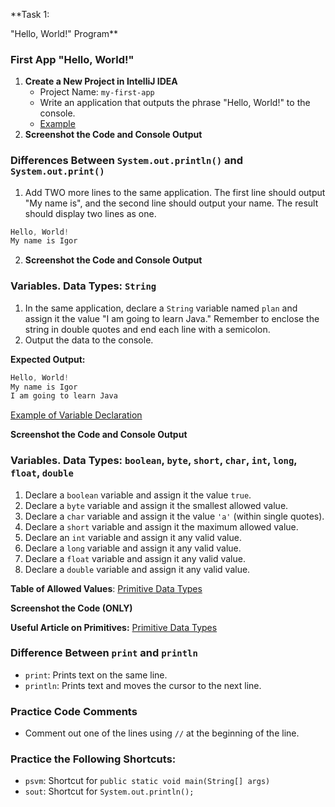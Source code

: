 **Task 1:

"Hello, World!" Program**

### First App "Hello, World!"
1. **Create a New Project in IntelliJ IDEA**
    - Project Name: `my-first-app`
    - Write an application that outputs the phrase "Hello, World!" to the console.
    - [Example](https://www.jetbrains.com/help/idea/creating-and-running-your-first-java-application.html#write-code)
2. **Screenshot the Code and Console Output**

### Differences Between `System.out.println()` and `System.out.print()`
1. Add TWO more lines to the same application. The first line should output "My name is", and the second line should output your name. The result should display two lines as one.
```java
Hello, World!
My name is Igor
```
2. **Screenshot the Code and Console Output**

### Variables. Data Types: `String`
1. In the same application, declare a `String` variable named `plan` and assign it the value "I am going to learn Java." Remember to enclose the string in double quotes and end each line with a semicolon.
2. Output the data to the console.

**Expected Output:**
```java
Hello, World!
My name is Igor
I am going to learn Java
```

[Example of Variable Declaration](https://comaqa.gitbook.io/java-automation/yazyk-java.-osnovy/peremennye)

**Screenshot the Code and Console Output**

### Variables. Data Types: `boolean`, `byte`, `short`, `char`, `int`, `long`, `float`, `double`
1. Declare a `boolean` variable and assign it the value `true`.
2. Declare a `byte` variable and assign it the smallest allowed value.
3. Declare a `char` variable and assign it the value `'a'` (within single quotes).
4. Declare a `short` variable and assign it the maximum allowed value.
5. Declare an `int` variable and assign it any valid value.
6. Declare a `long` variable and assign it any valid value.
7. Declare a `float` variable and assign it any valid value.
8. Declare a `double` variable and assign it any valid value.

**Table of Allowed Values**: [Primitive Data Types](https://comaqa.gitbook.io/java-automation/yazyk-java.-osnovy/tipy-dannykh)

**Screenshot the Code (ONLY)**

**Useful Article on Primitives:**
[Primitive Data Types](https://javarush.ru/groups/posts/1382-primitivnihe-tipih-java)

### Difference Between `print` and `println`
- `print`: Prints text on the same line.
- `println`: Prints text and moves the cursor to the next line.

### Practice Code Comments
- Comment out one of the lines using `//` at the beginning of the line.

### Practice the Following Shortcuts:
- `psvm`: Shortcut for `public static void main(String[] args)`
- `sout`: Shortcut for `System.out.println();`